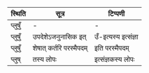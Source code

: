 | स्थिति | सूत्र | टिप्पणी |
| ----- | ------- | ------ |
| प्लुषुँ | - | - |
| प्लुषुँ | उपदेशेऽजनुनासिक इत् | उँ-इत्यस्य इत्संज्ञा |
| प्लुषुँ | शेषात् कर्तरि परस्मैपदम् | इति परस्मैपदम् |
| प्लुष् | तस्य लोपः | इत्संज्ञकस्य लोपः |
